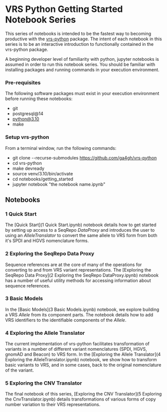 # VRS Python Getting Started Notebook Series
This series of notebooks is intended to be the fastest way to becoming productive with the 
[vrs-python](https://github.com/ga4gh/vrs-python) package. The 
intent of each notebook in this series is to be an interactive introduction to functionally contained in the vrs-python package.

A beginning developer level of familiarity with python, jupyter notebooks is assumed in order to run this notebook series. 
You should be familiar with installing packages and running commands in your execution environment.

### Pre-requisites
The following software packages must exist in your execution environment before running these notebooks:
* git
* postgresql@14
* python@3.10
* make

### Setup vrs-python
From a terminal window, run the following commands:
* git clone --recurse-submodules https://github.com/ga4gh/vrs-python
* cd vrs-python
* make devready
* source venv/3.10/bin/activate
* cd notebooks/getting_started 
* jupyter notebook "the notebook name.ipynb"

## Notebooks
### 1 Quick Start
The [Quick Start](1 Quick Start.ipynb) notebook details how to get started by 
setting up access to a SeqRepo *DataProxy* and introduces the user to using an *AlleleTranslator* to convert
the same allele to VRS form from both it's SPDI and HGVS nomenclature forms. 
### 2 Exploring the SeqRepo Data Proxy
Sequence references are at the core of many of the operations for converting to and from VRS variant representations.
The [Exploring the SeqRepo Data Proxy](2 Exploring the SeqRepo DataProxy.ipynb) notebook
has a number of useful utility methods for accessing information about sequence references.
### 3 Basic Models
In the [Basic Models](3 Basic Models.ipynb) notebook, we explore building a VRS *Allele*
from its component parts. The notebook details how to add VRS identifiers to the identifiable components of the *Allele*.
### 4 Exploring the Allele Translator
The current implementation of vrs-python facilitates transformation of variants
in a number of different variant nomenclatures (SPDI, HGVS, gnomAD and Beacon) to VRS form. In the 
[Exploring the Allele Translator](4 Exploring the AlleleTranslator.ipynb) notebook, 
we show how to transform basic variants to VRS, and in some cases, back to the original nomenclature of the variant.
### 5 Exploring the CNV Translator
The final notebook of this series, 
[Exploring the CNV Translator](5 Exploring the CnvTranslator.ipynb) details transformations
of various forms of copy number variation to their VRS representations.





